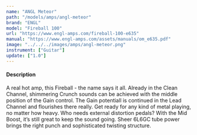 ```yaml
---
name: "ANGL Meteor"
path: "/models/amps/angl-meteor"
brand: "ENGL"
model: "Fireball 100"
url: "https://www.engl-amps.com/fireball-100-e635"
manual: "https://www.engl-amps.com/assets/manuals/om_e635.pdf"
image: "../../../images/amps/angl-meteor.png"
instrument: ["Guitar"]
update: ["1.0"]
---
```

#### Description
A real hot amp, this Fireball - the name says it all. Already in the Clean Channel, shimmering Crunch sounds can be achieved with the middle position of the Gain control. The Gain potentiall is continued in the Lead Channel and flourishes there really. Get ready for any kind of metal playing, no matter how heavy. Who needs external distortion pedals? With the Mid Boost, it’s still great to keep the sound going. Sheer 6L6GC tube power brings the right punch and sophisticated twisting structure.